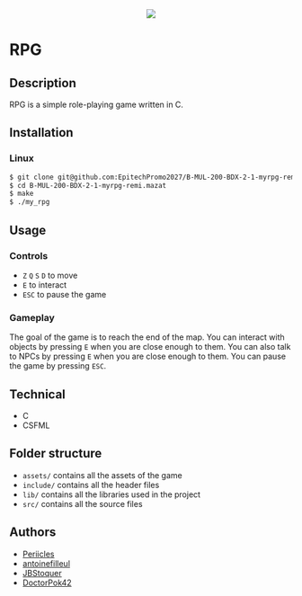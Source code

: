 <div align="center">
    <img src="assets/imgs/map.png" />
</div>

# RPG

## Description

RPG is a simple role-playing game written in C.

## Installation

### Linux

```bash
$ git clone git@github.com:EpitechPromo2027/B-MUL-200-BDX-2-1-myrpg-remi.mazat.git
$ cd B-MUL-200-BDX-2-1-myrpg-remi.mazat
$ make
$ ./my_rpg
```

## Usage

### Controls

-   `Z` `Q` `S` `D` to move
-   `E` to interact
-   `ESC` to pause the game

### Gameplay

The goal of the game is to reach the end of the map. You can interact with objects by pressing `E` when you are close enough to them. You can also talk to NPCs by pressing `E` when you are close enough to them. You can pause the game by pressing `ESC`.

## Technical

- C
- CSFML

## Folder structure

-   `assets/` contains all the assets of the game
-   `include/` contains all the header files
-   `lib/` contains all the libraries used in the project
-   `src/` contains all the source files

## Authors

- [Periicles](https://github.com/Periicles)
- [antoinefilleul](https://github.com/antoinefilleul)
- [JBStoquer](https://github.com/JBStoquer)
- [DoctorPok42](https://github.com/DoctorPok42)
